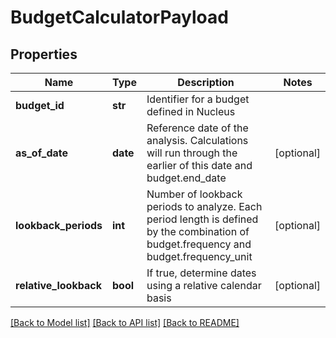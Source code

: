 # BudgetCalculatorPayload

## Properties
Name | Type | Description | Notes
------------ | ------------- | ------------- | -------------
**budget_id** | **str** | Identifier for a budget defined in Nucleus | 
**as_of_date** | **date** | Reference date of the analysis. Calculations will run through the earlier of this date and budget.end_date | [optional] 
**lookback_periods** | **int** | Number of lookback periods to analyze. Each period length is defined by the combination of budget.frequency and budget.frequency_unit | [optional] 
**relative_lookback** | **bool** | If true, determine dates using a relative calendar basis | [optional] 

[[Back to Model list]](../README.md#documentation-for-models) [[Back to API list]](../README.md#documentation-for-api-endpoints) [[Back to README]](../README.md)


